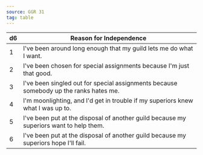 ```yaml
---
source: GGR 31
tag: table
---
```


|d6|Reason for Independence|
|----|------------|
|1|I've been around long enough that my guild lets me do what I want.|
|2|I've been chosen for special assignments because I'm just that good.|
|3|I've been singled out for special assignments because somebody up the ranks hates me.|
|4|I'm moonlighting, and I'd get in trouble if my superiors knew what I was up to.|
|5|I've been put at the disposal of another guild because my superiors want to help them.|
|6|I've been put at the disposal of another guild because my superiors hope I'll fail.|
